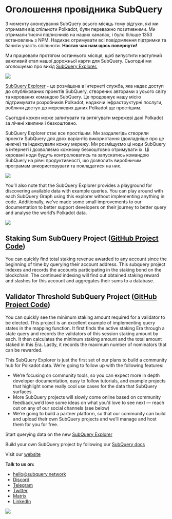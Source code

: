 # Оголошення провідника SubQuery

З моменту анонсування SubQuery всього місяць тому відгуки, які ми отримали від спільноти Polkadot, були переважно позитивними. Ми отримали тисячі підписників на наших каналах, і було більше 1353 встановлень з NPM. Надихає отримувати всі повідомлення підтримки та бачити участь спільноти. **Настав час нам щось повернути!**

Ми працювали протягом останнього місяця, щоб випустити наступний важливий етап нашої дорожньої карти для SubQuery. Сьогодні ми оголошуємо про вихід [SubQuery Explorer.](https://explorer.subquery.network/)

![](https://miro.medium.com/max/1400/0*2bDaF3HPgNkpm8Kt)

[SubQuery Explorer](https://explorer.subquery.network/) - це розміщена в Інтернеті служба, яка надає доступ до опублікованих проектів SubQuery, створених авторами з усього світу та керованих командою SubQuery. Це продовжує нашу місію підтримувати розробників Polkadot, надаючи інфраструктурні послуги, роблячи доступ до мережевих даних Polkadot ще простішим.

Сьогодні кожен може запитувати та витягувати мережеві дані Polkadot за лічені хвилини і безкоштовно.

SubQuery Explorer стає все простішим. Ми заздалегідь створили проекти SubQuery для двох варіантів використання (докладніше про це нижче) та індексували кожну мережу. Ми розміщуємо ці ноди SubQuery в iнтернеті і дозволяємо кожному безкоштовно отримувати їх. Ці керовані ноди будуть контролюватись та запускатись командою SubQuery на рівні продуктивності, що дозволить виробничим програмам використовувати та покладатися на них.

![](https://miro.medium.com/max/1400/0*3hmnk6sNoO5pdOWc)

You’ll also note that the SubQuery Explorer provides a playground for discovering available data with example queries. You can play around with each SubQuery Graph using this explorer without implementing anything in code. Additionally, we’ve made some small improvements to our documentation to better support developers on their journey to better query and analyse the world’s Polkadot data.

![](https://miro.medium.com/max/1400/0*V1Mjpi1-gAT6M8-q)

## **Staking Sum SubQuery Project (**[GitHub Project Code](https://github.com/subquery/subql-examples/tree/main/sum-reward))

You can quickly find total staking revenue awarded to any account since the beginning of time by querying their account address. This subquery project indexes and records the accounts participating in the staking bond on the blockchain. The continued indexing will find out obtained staking reward and slashes for this account and aggregates their sums to a database.

## **Validator Threshold SubQuery Project (**[GitHub Project Code](https://github.com/subquery/subql-examples/tree/main/validator-threshold))

You can quickly see the minimum staking amount required for a validator to be elected. This project is an excellent example of implementing query states in the mapping function. It first finds the active staking Era through a state query and records the validators of this session staking amount by each. It then calculates the minimum staking amount and the total amount staked in this Era. Lastly, it records the maximum number of nominators that can be rewarded.

This SubQuery Explorer is just the first set of our plans to build a community hub for Polkadot data. We’re going to follow up with the following features:

-   We’re focusing on community tools, so you can expect more in depth developer documentation, easy to follow tutorials, and example projects that highlight some really cool use cases for the data that SubQuery surfaces.
-   More SubQuery projects will slowly come online based on community feedback,we’d love some ideas on what you’d love to see next — reach out on any of our social channels (see below)
-   We’re going to build a partner platform, so that our community can build and upload their own SubQuery projects and we’ll manage and host them for you for free.

Start querying data on the new [SubQuery Explorer](https://explorer.subquery.network/)

Build your own SubQuery project by following our [SubQuery docs](https://doc.subquery.network/)

Visit our [website](https://subquery.network/)

**Talk to us on:**

-   [hello@subquery.network](mailto:hello@subquery.network)
-   [Discord](https://discord.com/invite/78zg8aBSMG)
-   [Telegram](https://t.me/subquerynetwork)
-   [Twitter](https://twitter.com/subquerynetwork)
-   [Matrix](https://matrix.to/#/#subquery:matrix.org)
-   [LinkedIn](https://www.linkedin.com/company/subquery)

![](https://miro.medium.com/max/1400/0*tzhwpKRunR7AqFhr)